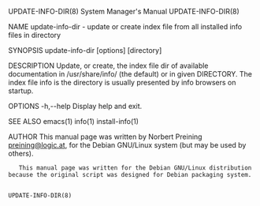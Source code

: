 UPDATE-INFO-DIR(8)                                                                      System Manager's Manual                                                                     UPDATE-INFO-DIR(8)

NAME
       update-info-dir - update or create index file from all installed info files in directory

SYNOPSIS
       update-info-dir [options] [directory]

DESCRIPTION
       Update,  or  create,  the  index file dir of available documentation in /usr/share/info/ (the default) or in given DIRECTORY. The index file info is the directory is usually presented by info
       browsers on startup.

OPTIONS
       -h,--help
              Display help and exit.

SEE ALSO
       emacs(1) info(1) install-info(1)

AUTHOR
       This manual page was written by Norbert Preining <preining@logic.at>, for the Debian GNU/Linux system (but may be used by others).

       This manual page was written for the Debian GNU/Linux distribution because the original script was designed for Debian packaging system.

                                                                                                                                                                                    UPDATE-INFO-DIR(8)
